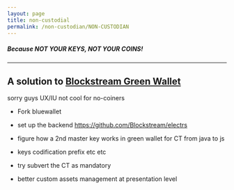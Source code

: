 ```yaml
---
layout: page
title: non-custodial 
permalink: /non-custodian/NON-CUSTODIAN
---
```

##### Because NOT YOUR KEYS, NOT YOUR COINS!


***
## A solution to [Blockstream Green Wallet](https://blockstream.com/green/)

sorry guys UX/IU not cool for no-coiners

- Fork bluewallet

- set up the backend https://github.com/Blockstream/electrs 

- figure how a 2nd master key works in green wallet for CT from java to js 

- keys codification prefix etc etc 

- try subvert the CT as mandatory 

- better custom assets management at presentation level 


